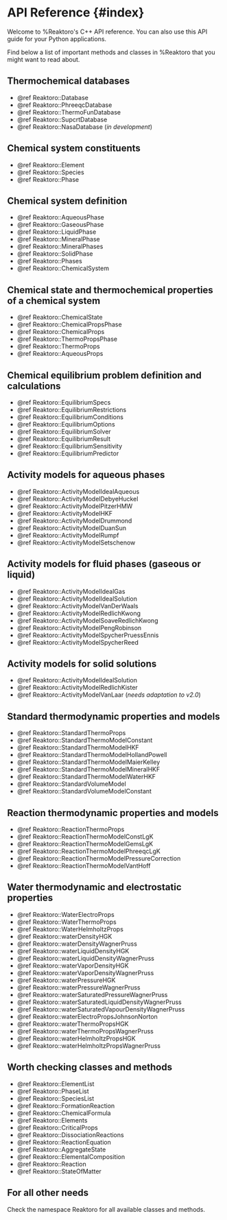 # API Reference {#index}

Welcome to %Reaktoro's C++ API reference. You can also use this API guide for
your Python applications.

Find below a list of important methods and classes in %Reaktoro that you might
want to read about.

## Thermochemical databases

- @ref Reaktoro::Database
- @ref Reaktoro::PhreeqcDatabase
- @ref Reaktoro::ThermoFunDatabase
- @ref Reaktoro::SupcrtDatabase
- @ref Reaktoro::NasaDatabase (*in development*)

## Chemical system constituents

- @ref Reaktoro::Element
- @ref Reaktoro::Species
- @ref Reaktoro::Phase

## Chemical system definition

- @ref Reaktoro::AqueousPhase
- @ref Reaktoro::GaseousPhase
- @ref Reaktoro::LiquidPhase
- @ref Reaktoro::MineralPhase
- @ref Reaktoro::MineralPhases
- @ref Reaktoro::SolidPhase
- @ref Reaktoro::Phases
- @ref Reaktoro::ChemicalSystem

## Chemical state and thermochemical properties of a chemical system

- @ref Reaktoro::ChemicalState
- @ref Reaktoro::ChemicalPropsPhase
- @ref Reaktoro::ChemicalProps
- @ref Reaktoro::ThermoPropsPhase
- @ref Reaktoro::ThermoProps
- @ref Reaktoro::AqueousProps

## Chemical equilibrium problem definition and calculations

- @ref Reaktoro::EquilibriumSpecs
- @ref Reaktoro::EquilibriumRestrictions
- @ref Reaktoro::EquilibriumConditions
- @ref Reaktoro::EquilibriumOptions
- @ref Reaktoro::EquilibriumSolver
- @ref Reaktoro::EquilibriumResult
- @ref Reaktoro::EquilibriumSensitivity
- @ref Reaktoro::EquilibriumPredictor

## Activity models for aqueous phases

- @ref Reaktoro::ActivityModelIdealAqueous
- @ref Reaktoro::ActivityModelDebyeHuckel
- @ref Reaktoro::ActivityModelPitzerHMW
- @ref Reaktoro::ActivityModelHKF
- @ref Reaktoro::ActivityModelDrummond
- @ref Reaktoro::ActivityModelDuanSun
- @ref Reaktoro::ActivityModelRumpf
- @ref Reaktoro::ActivityModelSetschenow

## Activity models for fluid phases (gaseous or liquid)

- @ref Reaktoro::ActivityModelIdealGas
- @ref Reaktoro::ActivityModelIdealSolution
- @ref Reaktoro::ActivityModelVanDerWaals
- @ref Reaktoro::ActivityModelRedlichKwong
- @ref Reaktoro::ActivityModelSoaveRedlichKwong
- @ref Reaktoro::ActivityModelPengRobinson
- @ref Reaktoro::ActivityModelSpycherPruessEnnis
- @ref Reaktoro::ActivityModelSpycherReed

## Activity models for solid solutions

- @ref Reaktoro::ActivityModelIdealSolution
- @ref Reaktoro::ActivityModelRedlichKister
- @ref Reaktoro::ActivityModelVanLaar (*needs adaptation to v2.0*)

## Standard thermodynamic properties and models

- @ref Reaktoro::StandardThermoProps
- @ref Reaktoro::StandardThermoModelConstant
- @ref Reaktoro::StandardThermoModelHKF
- @ref Reaktoro::StandardThermoModelHollandPowell
- @ref Reaktoro::StandardThermoModelMaierKelley
- @ref Reaktoro::StandardThermoModelMineralHKF
- @ref Reaktoro::StandardThermoModelWaterHKF
- @ref Reaktoro::StandardVolumeModel
- @ref Reaktoro::StandardVolumeModelConstant

## Reaction thermodynamic properties and models

- @ref Reaktoro::ReactionThermoProps
- @ref Reaktoro::ReactionThermoModelConstLgK
- @ref Reaktoro::ReactionThermoModelGemsLgK
- @ref Reaktoro::ReactionThermoModelPhreeqcLgK
- @ref Reaktoro::ReactionThermoModelPressureCorrection
- @ref Reaktoro::ReactionThermoModelVantHoff

## Water thermodynamic and electrostatic properties

- @ref Reaktoro::WaterElectroProps
- @ref Reaktoro::WaterThermoProps
- @ref Reaktoro::WaterHelmholtzProps
- @ref Reaktoro::waterDensityHGK
- @ref Reaktoro::waterDensityWagnerPruss
- @ref Reaktoro::waterLiquidDensityHGK
- @ref Reaktoro::waterLiquidDensityWagnerPruss
- @ref Reaktoro::waterVaporDensityHGK
- @ref Reaktoro::waterVaporDensityWagnerPruss
- @ref Reaktoro::waterPressureHGK
- @ref Reaktoro::waterPressureWagnerPruss
- @ref Reaktoro::waterSaturatedPressureWagnerPruss
- @ref Reaktoro::waterSaturatedLiquidDensityWagnerPruss
- @ref Reaktoro::waterSaturatedVapourDensityWagnerPruss
- @ref Reaktoro::waterElectroPropsJohnsonNorton
- @ref Reaktoro::waterThermoPropsHGK
- @ref Reaktoro::waterThermoPropsWagnerPruss
- @ref Reaktoro::waterHelmholtzPropsHGK
- @ref Reaktoro::waterHelmholtzPropsWagnerPruss

## Worth checking classes and methods

- @ref Reaktoro::ElementList
- @ref Reaktoro::PhaseList
- @ref Reaktoro::SpeciesList
- @ref Reaktoro::FormationReaction
- @ref Reaktoro::ChemicalFormula
- @ref Reaktoro::Elements
- @ref Reaktoro::CriticalProps
- @ref Reaktoro::DissociationReactions
- @ref Reaktoro::ReactionEquation
- @ref Reaktoro::AggregateState
- @ref Reaktoro::ElementalComposition
- @ref Reaktoro::Reaction
- @ref Reaktoro::StateOfMatter

## For all other needs

Check the namespace Reaktoro for all available classes and methods.
